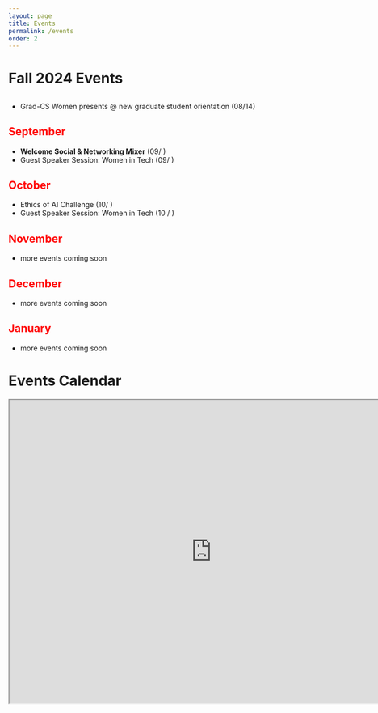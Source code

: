 ```yaml
---
layout: page
title: Events
permalink: /events
order: 2
---
```

# Fall 2024 Events
## <August>
* Grad-CS Women presents @ new graduate student orientation (08/14)

## <span style="color: red;">September</span> 
* **Welcome Social & Networking Mixer** (09/ )
* Guest Speaker Session: Women in Tech (09/ )

## <span style="color: red;">October</span>
* Ethics of AI Challenge (10/ )
* Guest Speaker Session: Women in Tech (10 / )

## <span style="color: red;">November</span>
- more events coming soon

## <span style="color: red;">December</span>
- more events coming soon
  
## <span style="color: red;">January</span>
- more events coming soon


<!-- 

# Technical Workshop Series
If you are looking for information about our technical workshop series, take a look at the [workshop series master repository](https://github.com/CSWomenUMass/tech-skills-workshops). Make sure you take a look at the [bootcamp](https://github.com/CSWomenUMass/bootcamp) first. All scheduled events are listed on the calendar below.   -->


# Events Calendar

<iframe src="https://calendar.google.com/calendar/embed?src=uofuwomenincs%40gmail.com&ctz=America%2FDenver"  style="border: 2" width="800" height="600" frameborder="2" scrolling="no"></iframe>

